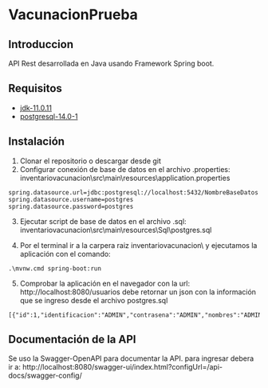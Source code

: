 # VacunacionPrueba

## Introduccion
API Rest desarrollada en Java usando Framework Spring boot. 

## Requisitos
* [jdk-11.0.11](https://www.oracle.com/java/technologies/javase/jdk11-archive-downloads.html)
* [postgresql-14.0-1](https://www.postgresql.org/download/)

## Instalación
1. Clonar el repositorio o descargar desde git
2. Configurar conexión de base de datos en el archivo .properties: inventariovacunacion\src\main\resources\application.properties
  ```
  spring.datasource.url=jdbc:postgresql://localhost:5432/NombreBaseDatos
  spring.datasource.username=postgres
  spring.datasource.password=postgres
  ```
3. Ejecutar script de base de datos en el archivo .sql: inventariovacunacion\src\main\resources\Sql\postgres.sql

4. Por el terminal ir a la carpera raiz inventariovacunacion\ y ejecutamos la aplicación con el comando:
  ```
  .\mvnw.cmd spring-boot:run
  ```
5. Comprobar la aplicación en el navegador con la url: http://localhost:8080/usuarios debe retornar un json con la información que se ingreso desde el archivo postgres.sql
 ```
 [{"id":1,"identificacion":"ADMIN","contrasena":"ADMIN","nombres":"ADMINISTRADOR","rol":"ADMINISTRADOR"}]
 ```
## Documentación de la API
Se uso la Swagger-OpenAPI para documentar la API. para ingresar debera ir a: http://localhost:8080/swagger-ui/index.html?configUrl=/api-docs/swagger-config/

